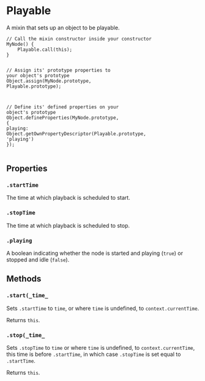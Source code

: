 

# Playable

<p>A mixin that sets up an object to be playable.</p>
<pre><code><span class="token comment">// Call the mixin constructor inside your constructor</span>
<span class="token function">MyNode</span><span class="token punctuation">(</span><span class="token punctuation">)</span> <span class="token punctuation">{</span>
    <span class="token function">Playable</span><span class="token punctuation">.</span><span class="token function">call</span><span class="token punctuation">(</span><span class="token keyword">this</span><span class="token punctuation">)</span><span class="token punctuation">;</span>
<span class="token punctuation">}</span>

<span class="token comment">// Assign its' prototype properties to your object's prototype</span>
Object<span class="token punctuation">.</span><span class="token function">assign</span><span class="token punctuation">(</span><span class="token class-name">MyNode</span><span class="token punctuation">.</span>prototype<span class="token punctuation">,</span> <span class="token class-name">Playable</span><span class="token punctuation">.</span>prototype<span class="token punctuation">)</span><span class="token punctuation">;</span>

<span class="token comment">// Define its' defined properties on your object's prototype</span>
Object<span class="token punctuation">.</span><span class="token function">defineProperties</span><span class="token punctuation">(</span><span class="token class-name">MyNode</span><span class="token punctuation">.</span>prototype<span class="token punctuation">,</span> <span class="token punctuation">{</span>
    playing<span class="token operator">:</span> Object<span class="token punctuation">.</span><span class="token function">getOwnPropertyDescriptor</span><span class="token punctuation">(</span><span class="token class-name">Playable</span><span class="token punctuation">.</span>prototype<span class="token punctuation">,</span> <span class="token string">'playing'</span><span class="token punctuation">)</span>
<span class="token punctuation">}</span><span class="token punctuation">)</span><span class="token punctuation">;</span></code></pre>











## Properties


### `.startTime`

<p>The time at which playback is scheduled to start.</p>





### `.stopTime`

<p>The time at which playback is scheduled to stop.</p>





### `.playing`

<p>A boolean indicating whether the node is started and playing (<code>true</code>) or
stopped and idle (<code>false</code>).</p>






## Methods


### `.start(_time_`

<p>Sets <code>.startTime</code> to <code>time</code>, or where <code>time</code> is undefined, to
<code>context.currentTime</code>.</p>
<p>Returns <code>this</code>.</p>





### `.stop(_time_`

<p>Sets <code>.stopTime</code> to <code>time</code> or where <code>time</code> is undefined, to
<code>context.currentTime</code>, this time is before <code>.startTime</code>, in which case
<code>.stopTime</code> is set equal to <code>.startTime</code>.</p>
<p>Returns <code>this</code>.</p>
















